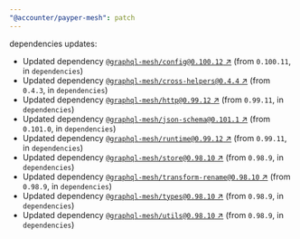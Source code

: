 ```yaml
---
"@accounter/payper-mesh": patch
---
```

dependencies updates:
  - Updated dependency [`@graphql-mesh/config@0.100.12` ↗︎](https://www.npmjs.com/package/@graphql-mesh/config/v/0.100.12) (from `0.100.11`, in `dependencies`)
  - Updated dependency [`@graphql-mesh/cross-helpers@0.4.4` ↗︎](https://www.npmjs.com/package/@graphql-mesh/cross-helpers/v/0.4.4) (from `0.4.3`, in `dependencies`)
  - Updated dependency [`@graphql-mesh/http@0.99.12` ↗︎](https://www.npmjs.com/package/@graphql-mesh/http/v/0.99.12) (from `0.99.11`, in `dependencies`)
  - Updated dependency [`@graphql-mesh/json-schema@0.101.1` ↗︎](https://www.npmjs.com/package/@graphql-mesh/json-schema/v/0.101.1) (from `0.101.0`, in `dependencies`)
  - Updated dependency [`@graphql-mesh/runtime@0.99.12` ↗︎](https://www.npmjs.com/package/@graphql-mesh/runtime/v/0.99.12) (from `0.99.11`, in `dependencies`)
  - Updated dependency [`@graphql-mesh/store@0.98.10` ↗︎](https://www.npmjs.com/package/@graphql-mesh/store/v/0.98.10) (from `0.98.9`, in `dependencies`)
  - Updated dependency [`@graphql-mesh/transform-rename@0.98.10` ↗︎](https://www.npmjs.com/package/@graphql-mesh/transform-rename/v/0.98.10) (from `0.98.9`, in `dependencies`)
  - Updated dependency [`@graphql-mesh/types@0.98.10` ↗︎](https://www.npmjs.com/package/@graphql-mesh/types/v/0.98.10) (from `0.98.9`, in `dependencies`)
  - Updated dependency [`@graphql-mesh/utils@0.98.10` ↗︎](https://www.npmjs.com/package/@graphql-mesh/utils/v/0.98.10) (from `0.98.9`, in `dependencies`)
